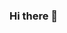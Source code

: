 ### Hi there 👋

<!--
**naitik360/naitik360** is a ✨ _special_ ✨ repository because its `README.md` (this file) appears on your GitHub profile.

Here are some ideas to get you started:

- 🔭 I’m currently working on flutter
- 🌱 I’m currently learning machine learning
- 👯 I’m looking to collaborate on flutter application projects
- 🤔 I’m looking for help with ...
- 💬 Ask me about cosmos
- 📫 How to reach me: naitik631999@gmail.com
- 😄 Pronouns: he/him 
- ⚡ Fun fact: All polar bears are left handed
-->
